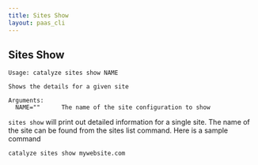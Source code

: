 ```yaml
---
title: Sites Show
layout: paas_cli
---
```


## Sites Show

```
Usage: catalyze sites show NAME

Shows the details for a given site

Arguments:
  NAME=""      The name of the site configuration to show
```

`sites show` will print out detailed information for a single site. The name of the site can be found from the <a data-unique="SitesList">sites list</a> command. Here is a sample command

```
catalyze sites show mywebsite.com
```
